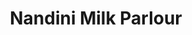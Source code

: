 ---
title: "Nandini Milk Parlour"
url: /bangalore/nandini-milk-parlour-nagarabhavi-road/
shop: Milch
---